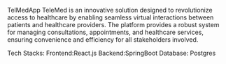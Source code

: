    TelMedApp
   TeleMed is an innovative solution designed to revolutionize access to healthcare by enabling seamless virtual interactions between patients and healthcare providers. The platform provides a robust system for managing consultations, appointments, and healthcare services, ensuring convenience and efficiency for all stakeholders involved.


Tech Stacks:
Frontend:React.js
Backend:SpringBoot
Database: Postgres

